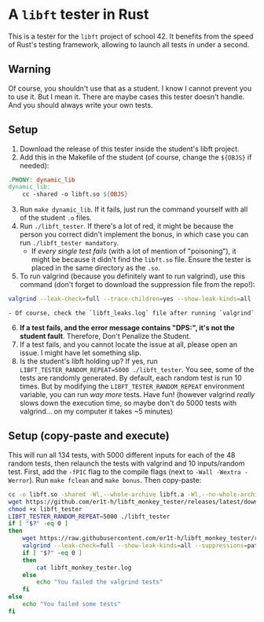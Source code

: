 # A `libft` tester in Rust

This is a tester for the `libft` project of school 42.
It benefits from the speed of Rust's testing framework, allowing to launch all tests in under a second.

## Warning

Of course, you shouldn't use that as a student. I know I cannot prevent you to use it. But I mean it. There are maybe cases this tester doesn't handle. And you should always write your own tests.

## Setup

1. Download the release of this tester inside the student's libft project.
2. Add this in the Makefile of the student (of course, change the `${OBJS}` if needed):
```Makefile
.PHONY: dynamic_lib
dynamic_lib:
    cc -shared -o libft.so ${OBJS}
```
3. Run `make dynamic_lib`. If it fails, just run the command yourself with all of the student `.o` files.
4. Run `./libft_tester`. If there's a lot of red, it might be because the person you correct didn't implement the bonus, in which case you can run `./libft_tester mandatory`.
    - If *every single test fails* (with a lot of mention of "poisoning"), it might be because it didn't find the `libft.so` file. Ensure the tester is placed in the same directory as the `.so`.
5. To run valgrind (because you definitely want to run valgrind), use this command (don't forget to download the suppression file from the repo!):
```sh
valgrind --leak-check=full --trace-children=yes --show-leak-kinds=all --log-file=libft_leaks.log --suppressions=./valgrind_suppression_files/patch_rusty_and_cargo_test.txt ./libft_tester mandatory
```
	- Of course, check the `libft_leaks.log` file after running `valgrind`
6. **If a test fails, and the error message contains "DPS:", it's not the student fault**. Therefore, Don't Penalize the Student.
7. If a test fails, and you cannot locate the issue at all, please open an issue. I might have let something slip.
8. Is the student's libft holding up? If yes, run `LIBFT_TESTER_RANDOM_REPEAT=5000 ./libft_tester`. You see, some of the tests are randomly generated. By default, each random test is run 10 times. But by modifying the `LIBFT_TESTER_RANDOM_REPEAT` environment variable, you can run *way more* tests. Have fun! (however valgrind *really* slows down the execution time, so maybe don't do 5000 tests with valgrind... on my computer it takes ~5 minutes)

## Setup (copy-paste and execute)

This will run all 134 tests, with 5000 different inputs for each of the 48 random tests, then relaunch the tests with valgrind and 10 inputs/random test.
First, add the `-fPIC` flag to the compile flags (next to `-Wall -Wextra -Werror`). Run `make fclean` and `make bonus`. Then copy-paste:

```sh
cc -o libft.so -shared -Wl,--whole-archive libft.a -Wl,--no-whole-archive
wget https://github.com/er1t-h/libft_monkey_tester/releases/latest/download/libft_tester
chmod +x libft_tester
LIBFT_TESTER_RANDOM_REPEAT=5000 ./libft_tester
if [ "$?" -eq 0 ]
then
	wget https://raw.githubusercontent.com/er1t-h/libft_monkey_tester/refs/heads/main/valgrind_suppression_files/patch_rusty_and_cargo_test.txt
	valgrind --leak-check=full --show-leak-kinds=all --suppressions=patch_rusty_and_cargo_test.txt --log-file=libft_monkey_tester.log ./libft_tester
	if [ "$?" -eq 0 ]
	then
		cat libft_monkey_tester.log
	else
		echo "You failed the valgrind tests"
	fi
else
	echo "You failed some tests"
fi 
```
